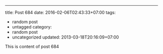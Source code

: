 ---
title: Post 684
date: 2016-02-06T02:43:33+07:00
tags:
  - random post
  - untagged
category:
  - random post
  - uncategorized
updated: 2013-03-18T20:16:09+07:00

This is content of post 684